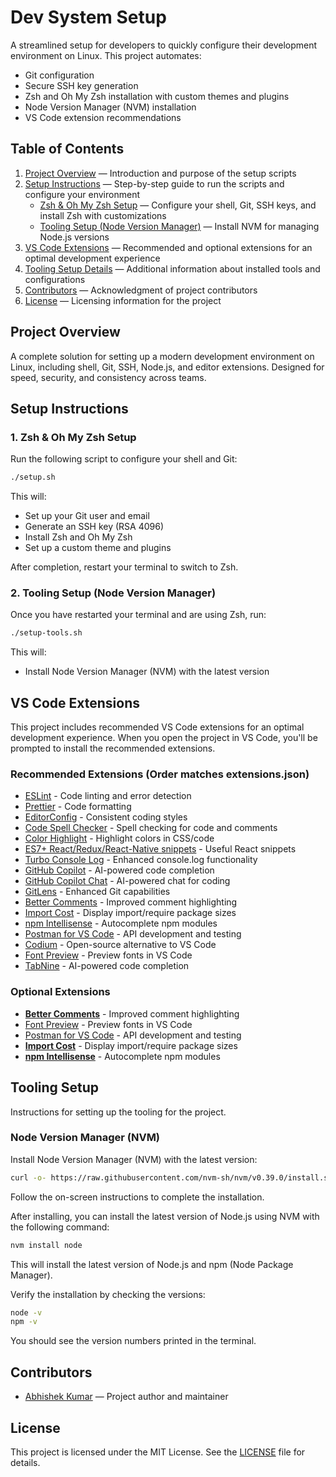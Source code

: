 # Dev System Setup

A streamlined setup for developers to quickly configure their development environment on Linux. This project automates:
- Git configuration
- Secure SSH key generation
- Zsh and Oh My Zsh installation with custom themes and plugins
- Node Version Manager (NVM) installation
- VS Code extension recommendations

## Table of Contents

1. [Project Overview](#project-overview) — Introduction and purpose of the setup scripts
2. [Setup Instructions](#setup-instructions) — Step-by-step guide to run the scripts and configure your environment
    - [Zsh & Oh My Zsh Setup](#1-zsh--oh-my-zsh-setup) — Configure your shell, Git, SSH keys, and install Zsh with customizations
    - [Tooling Setup (Node Version Manager)](#2-tooling-setup-node-version-manager) — Install NVM for managing Node.js versions
3. [VS Code Extensions](#vs-code-extensions) — Recommended and optional extensions for an optimal development experience
4. [Tooling Setup Details](#tooling-setup) — Additional information about installed tools and configurations
5. [Contributors](#contributors) — Acknowledgment of project contributors
6. [License](#license) — Licensing information for the project

## Project Overview

A complete solution for setting up a modern development environment on Linux, including shell, Git, SSH, Node.js, and editor extensions. Designed for speed, security, and consistency across teams.

## Setup Instructions

### 1. Zsh & Oh My Zsh Setup
Run the following script to configure your shell and Git:

```bash
./setup.sh
```
This will:
- Set up your Git user and email
- Generate an SSH key (RSA 4096)
- Install Zsh and Oh My Zsh
- Set up a custom theme and plugins

After completion, restart your terminal to switch to Zsh.

### 2. Tooling Setup (Node Version Manager)
Once you have restarted your terminal and are using Zsh, run:

```bash
./setup-tools.sh
```
This will:
- Install Node Version Manager (NVM) with the latest version

## VS Code Extensions

This project includes recommended VS Code extensions for an optimal development experience. When you open the project in VS Code, you'll be prompted to install the recommended extensions.

### Recommended Extensions (Order matches extensions.json)

- [ESLint](vscode:extension/dbaeumer.vscode-eslint) - Code linting and error detection
- [Prettier](vscode:extension/esbenp.prettier-vscode) - Code formatting
- [EditorConfig](vscode:extension/EditorConfig.EditorConfig) - Consistent coding styles
- [Code Spell Checker](vscode:extension/streetsidesoftware.code-spell-checker) - Spell checking for code and comments
- [Color Highlight](vscode:extension/naumovs.color-highlight) - Highlight colors in CSS/code
- [ES7+ React/Redux/React-Native snippets](vscode:extension/dsznajder.es7-react-js-snippets) - Useful React snippets
- [Turbo Console Log](vscode:extension/ChakrounAnas.turbo-console-log) - Enhanced console.log functionality
- [GitHub Copilot](vscode:extension/GitHub.copilot) - AI-powered code completion
- [GitHub Copilot Chat](vscode:extension/GitHub.copilot-chat) - AI-powered chat for coding
- [GitLens](vscode:extension/eamodio.gitlens) - Enhanced Git capabilities
- [Better Comments](vscode:extension/aaron-bond.better-comments) - Improved comment highlighting
- [Import Cost](vscode:extension/wix.vscode-import-cost) - Display import/require package sizes
- [npm Intellisense](vscode:extension/christian-kohler.npm-intellisense) - Autocomplete npm modules
- [Postman for VS Code](vscode:extension/Postman.postman-for-vscode) - API development and testing
- [Codium](vscode:extension/Codium.codium) - Open-source alternative to VS Code
- [Font Preview](vscode:extension/ctcuff.font-preview) - Preview fonts in VS Code
- [TabNine](vscode:extension/TabNine.tabnine-vscode) - AI-powered code completion

### Optional Extensions

- [**Better Comments**](vscode:extension/aaron-bond.better-comments) - Improved comment highlighting
- [Font Preview](vscode:extension/ctcuff.font-preview) - Preview fonts in VS Code
- [Postman for VS Code](vscode:extension/Postman.postman-for-vscode) - API development and testing
- [**Import Cost**](vscode:extension/wix.vscode-import-cost) - Display import/require package sizes
- [**npm Intellisense**](vscode:extension/christian-kohler.npm-intellisense) - Autocomplete npm modules

## Tooling Setup

Instructions for setting up the tooling for the project.

### Node Version Manager (NVM)

Install Node Version Manager (NVM) with the latest version:

```bash
curl -o- https://raw.githubusercontent.com/nvm-sh/nvm/v0.39.0/install.sh | bash
```

Follow the on-screen instructions to complete the installation.

After installing, you can install the latest version of Node.js using NVM with the following command:

```bash
nvm install node
```

This will install the latest version of Node.js and npm (Node Package Manager).

Verify the installation by checking the versions:

```bash
node -v
npm -v
```

You should see the version numbers printed in the terminal.

## Contributors

- [Abhishek Kumar](https://github.com/abhishek12414) — Project author and maintainer

## License

This project is licensed under the MIT License. See the [LICENSE](LICENSE) file for details.